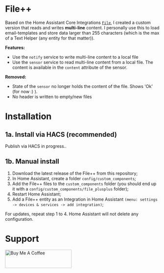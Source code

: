 # File++
Based on the Home Assistant Core Integrations [`File`](https://www.home-assistant.io/integrations/file/), I created a custom version that reads and writes **multi-line** content. I personally use this to load email-templates and store data larger than 255 characters (which is the max of a Text Helper (any entity for that matter)).

**Features:**
- Use the `notify` service to write multi-line content to a local file
- Use the `sensor` service to read multi-line content from a local file. The content is available in the `content` attribute of the sensor.

**Removed:**
- State of the `sensor` no longer holds the content of the file. Shows 'Ok' (for now :) ).
- No header is written to empty/new files

# Installation

## 1a. Install via HACS (recommended) 
Publish via HACS in progress..

## 1b. Manual install
1) Download the latest release of the File++ from this repository;
2) In Home Assistant, create a folder `config/custom_components`;
3) Add the File++ files to the `custom_components` folder (you should end up it with a `config/custom_components/file_plusplus` folder);
4) Restart Home Assistant;
5) Add a File++ entity as an Integration in Home Assistant `(menu: settings -> devices & services -> add integration)`;

For updates, repeat step 1 to 4. Home Assistant will not delete any configuration.

# Support
<a href="https://www.buymeacoffee.com/benjamindcs" target="_blank"><img src="https://cdn.buymeacoffee.com/buttons/v2/default-yellow.png" alt="Buy Me A Coffee" style="height: 60px !important;width: 217px !important;" ></a>
